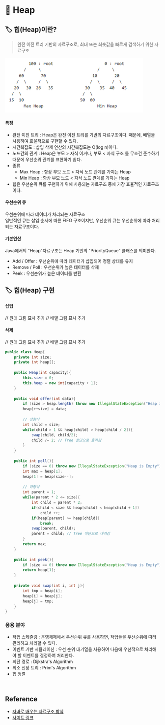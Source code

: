 # 📑 Heap

## 🏷️ 힙(Heap)이란?
> 완전 이진 트리 기반의 자료구조로, 최대 또는 최솟값을 빠르게 검색하기 위한 자료구조

<img src = "../../IMG/CS/DS/heap.png" alt = "https://en.wikipedia.org/wiki/Binary_search_tree" width = "450">

#### 특징
- 완전 이진 트리 : Heap은 완전 이진 트리를 기반의 자료구조이다. 때문에, 배열을 사용하여 효울적으로 구현할 수 있다.
- 시간복잡도 : 삽입 삭제 연산의 시간복잡도는 O(log n)이다. 
- 노드간의 관계 : Heap은 부모 > 자식 이거나, 부모 < 자식 구조 를 무조건 준수하기때문에 우선순위 관계를 표현하기 쉽다.
- 종류 
    - Max Heap : 항상 부모 노드 > 자식 노드 관계를 가지는 Heap
    - Min Heap : 항상 부모 노드 < 자식 노드 관계를 가지는 Heap
- 힙은 우선순위 큐를 구현하기 위해 사용되는 자료구조 중에 가장 효율적인 자료구조이다. 

#### 우선순위 큐 
우선순위에 따라 데이터가 처리되는 자료구조  
 일반적인 큐는 삽입 순서에 따른 FIFO 구조이지만, 우선순위 큐는 우선순위에 따라 처리되는 자료구조이다.  

#### 기본연산
Java에서의 "Heap"자료구조는 Heap 기반의 "PriorityQueue" 클래스를 의미한다.  
- Add / Offer : 우선순위에 따라 데이터가 삽입되어 정렬 상태를 유지
- Remove / Poll : 우선순위가 높은 데이터를 삭제
- Peek : 우선순위가 높은 데이터를 반환

## 🏷️ 힙(Heap) 구현

#### 삽입
// 원래 그림 묘사 추가
// 배열 그림 묘사 추가

#### 삭제

// 원래 그림 묘사 추가
// 배열 그림 묘사 추가

```java
public class Heap{
    private int size;
    private int heap[];

    public Heap(int capacity){
        this.size = 0;
        this.heap = new int[capacity + 1];
    }

    public void offer(int data){
        if (size > heap.length) throw new IllegalStateException("Heap is Full");
        heap[++size] = data;

        // 상향식 
        int child = size;
        while(child > 1 && heap[child] > heap[child / 2]){
            swap(child, child/2);
            child /= 2; // Tree 상단으로 올라감
        }
    }

    public int poll(){
        if (size == 0) throw new IllegalStateException("Heap is Empty");
        int max = heap[1];
        heap[1] = heap[size--];

        // 하향식
        int parent = 1;
        while(parent * 2 <= size){
            int child = parent * 2;
            if(child < size && heap[child] < heap[child + 1])
                child ++;
            if(heap[parent] >= heap[child])
                break;
            swap(parent, child);
            parent = child; // Tree 하단으로 내려감
        }
        return max;
    }

    public int peek(){
        if (size == 0) throw new IllegalStateException("Heap is Empty");
        return heap[1];
    }

    private void swap(int i, int j){
        int tmp = heap[i];
        heap[i] = heap[j];
        heap[j] = tmp;
    }
}
```

### 응용 분야
- 작업 스케줄링 : 운영체제에서 우선순위 큐를 사용하면, 작업들을 우선순위에 따라 관리하고 처리할 수 있다.
- 이벤트 기반 시뮬레이션 : 우선 순위 대기열을 사용하여 다음에 우선적으로 처리해야 할 이벤트를 결정하여 처리한다.
- 최단 경로 : Dijkstra's Algorithm
- 최소 신장 트리 : Prim's Algorithm
- 힙 정렬

<br>

## Reference
- [자바로 배우는 자료구조 방식](https://product.kyobobook.co.kr/detail/S000001636199)
- [사이트 링크](https://www.geeksforgeeks.org/applications-priority-queue/)